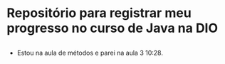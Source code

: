 # Repositório para registrar meu progresso no curso de Java na DIO

##

- Estou na aula de métodos e parei na aula 3 10:28.